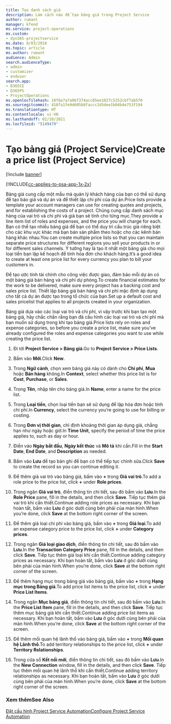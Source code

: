 ```yaml
---
title: Tạo danh sách giá
description: Làm cách nào để tạo bảng giá trong Project Service
author: rumant
manager: kfend
ms.service: project-operations
ms.custom:
- dyn365-projectservice
ms.date: 8/03/2018
ms.topic: article
ms.author: rumant
audience: Admin
search.audienceType:
- admin
- customizer
- enduser
search.app:
- D365CE
- D365PS
- ProjectOperations
ms.openlocfilehash: 18f6e7a7a96f374acc85ee1027c5252cbf7ab5f0
ms.sourcegitcommit: 418fa1fe9d605b8faccc2d5dee1b04b4e753f194
ms.translationtype: HT
ms.contentlocale: vi-VN
ms.lasthandoff: 02/10/2021
ms.locfileid: "5149479"
---
```

# <a name="create-a-price-list-project-service"></a><span data-ttu-id="08fff-103">Tạo bảng giá (Project Service)</span><span class="sxs-lookup"><span data-stu-id="08fff-103">Create a price list (Project Service)</span></span>

[!include [banner](../includes/psa-now-project-operations.md)]

[!INCLUDE[cc-applies-to-psa-app-1x-2x](../includes/cc-applies-to-psa-app-1x-2x.md)]

<span data-ttu-id="08fff-104">Bảng giá cung cấp một mẫu mà quản lý khách hàng của bạn có thể sử dụng để tạo báo giá và dự án và để thiết lập chi phí của dự án.</span><span class="sxs-lookup"><span data-stu-id="08fff-104">Price lists provide a template your account managers can use for creating quotes and projects, and for establishing the costs of a project.</span></span> <span data-ttu-id="08fff-105">Chúng cung cấp danh sách mục hàng của vai trò và chi phí và giá bạn sẽ tính cho từng mục.</span><span class="sxs-lookup"><span data-stu-id="08fff-105">They provide a line item list of roles and expenses, and the price you will charge for each.</span></span> <span data-ttu-id="08fff-106">Bạn có thể tạo nhiều bảng giá để bạn có thể duy trì cấu trúc giá riêng biệt cho các khu vực khác mà bạn bán sản phẩm theo hoặc cho các kênh bán hàng khác nhau.</span><span class="sxs-lookup"><span data-stu-id="08fff-106">You can create multiple price lists so that you can maintain separate price structures for different regions you sell your products in or for different sales channels.</span></span> <span data-ttu-id="08fff-107">Ý tưởng hay là tạo ít nhất một bảng giá cho mọi loại tiền bạn lập kế hoạch để tính hóa đơn cho khách hàng.</span><span class="sxs-lookup"><span data-stu-id="08fff-107">It’s a good idea to create at least one price list for every currency you plan to bill your customers in.</span></span>  
  
<span data-ttu-id="08fff-108">Để tạo ước tính tài chính cho công việc được giao, đảm bảo mỗi dự án có một bảng giá bán hàng và chi phí dự phòng.</span><span class="sxs-lookup"><span data-stu-id="08fff-108">To create financial estimates for the work to be delivered, make sure every project has a backing cost and sales price list.</span></span> <span data-ttu-id="08fff-109">Thiết lập bảng giá bán hàng và chi phí mặc định áp dụng cho tất cả dự án được tạo trong tổ chức của bạn.</span><span class="sxs-lookup"><span data-stu-id="08fff-109">Set up a default cost and sales pricelist that applies to all projects created in your organization.</span></span>  
  
<span data-ttu-id="08fff-110">Bảng giá dựa vào các loại vai trò và chi phí, vì vậy trước khi bạn tạo một bảng giá, hãy chắc chắn rằng bạn đã cấu hình các loại vai trò và chi phí mà bạn muốn sử dụng trong khi tạo bảng giá.</span><span class="sxs-lookup"><span data-stu-id="08fff-110">Price lists rely on roles and expense categories, so before you create a price list, make sure you’ve already configured the roles and expense categories you want to use while creating the price list.</span></span>  
  
1.  <span data-ttu-id="08fff-111">Đi tới **Project Service > Bảng giá**.</span><span class="sxs-lookup"><span data-stu-id="08fff-111">Go to **Project Service > Price Lists**.</span></span>  
  
2.  <span data-ttu-id="08fff-112">Bấm vào **Mới**.</span><span class="sxs-lookup"><span data-stu-id="08fff-112">Click **New**.</span></span>  
  
3.  <span data-ttu-id="08fff-113">Trong **Ngữ cảnh**, chọn xem bảng giá này có dành cho **Chi phí**, **Mua** hoặc **Bán hàng** không.</span><span class="sxs-lookup"><span data-stu-id="08fff-113">In **Context**, select whether this price list is for **Cost**, **Purchase**, or **Sales**.</span></span>  
  
4.  <span data-ttu-id="08fff-114">Trong **Tên**, nhập tên cho bảng giá.</span><span class="sxs-lookup"><span data-stu-id="08fff-114">In **Name**, enter a name for the price list.</span></span>  
  
5.  <span data-ttu-id="08fff-115">Trong **Loại tiền**, chọn loại tiền bạn sẽ sử dụng để lập hóa đơn hoặc tính chi phí.</span><span class="sxs-lookup"><span data-stu-id="08fff-115">In **Currency**, select the currency you’re going to use for billing or costing.</span></span>  
  
6.  <span data-ttu-id="08fff-116">Trong **Đơn vị thời gian**, chỉ định khoảng thời gian áp dụng giá, chẳng hạn như ngày hoặc giờ.</span><span class="sxs-lookup"><span data-stu-id="08fff-116">In **Time Unit**, specify the period of time the price applies to, such as day or hour.</span></span>  
  
7.  <span data-ttu-id="08fff-117">Điền vào **Ngày bắt đầu**, **Ngày kết thúc** và **Mô tả** khi cần.</span><span class="sxs-lookup"><span data-stu-id="08fff-117">Fill in the **Start Date**, **End Date**, and **Description** as needed.</span></span>  
  
8.  <span data-ttu-id="08fff-118">Bấm vào **Lưu** để tạo bản ghi để bạn có thể tiếp tục chỉnh sửa.</span><span class="sxs-lookup"><span data-stu-id="08fff-118">Click **Save** to create the record so you can continue editing it.</span></span>  
  
9. <span data-ttu-id="08fff-119">Để thêm giá vai trò vào bảng giá, bấm vào **+** trong **Giá vai trò**.</span><span class="sxs-lookup"><span data-stu-id="08fff-119">To add a role price to the price list, click **+** under **Role prices**.</span></span>  
  
10. <span data-ttu-id="08fff-120">Trong ngăn **Giá vai trò**, điền thông tin chi tiết, sau đó bấm vào **Lưu**.</span><span class="sxs-lookup"><span data-stu-id="08fff-120">In the **Role Price** pane, fill in the details, and then click **Save**.</span></span> <span data-ttu-id="08fff-121">Tiếp tục thêm giá vai trò khi cần thiết.</span><span class="sxs-lookup"><span data-stu-id="08fff-121">Continue adding role prices as necessary.</span></span> <span data-ttu-id="08fff-122">Khi bạn hoàn tất, bấm vào **Lưu** ở góc dưới cùng bên phải của màn hình.</span><span class="sxs-lookup"><span data-stu-id="08fff-122">When you’re done, click **Save** at the bottom right corner of the screen.</span></span>  
  
11. <span data-ttu-id="08fff-123">Để thêm giá loại chi phí vào bảng giá, bấm vào **+** trong **Giá loại**.</span><span class="sxs-lookup"><span data-stu-id="08fff-123">To add an expense category price to the price list, click **+** under **Category prices**.</span></span>  
  
12. <span data-ttu-id="08fff-124">Trong ngăn **Giá loại giao dịch**, điền thông tin chi tiết, sau đó bấm vào **Lưu**.</span><span class="sxs-lookup"><span data-stu-id="08fff-124">In the **Transaction Category Price** pane, fill in the details, and then click **Save**.</span></span> <span data-ttu-id="08fff-125">Tiếp tục thêm giá loại khi cần thiết.</span><span class="sxs-lookup"><span data-stu-id="08fff-125">Continue adding category prices as necessary.</span></span> <span data-ttu-id="08fff-126">Khi bạn hoàn tất, bấm vào **Lưu** ở góc dưới cùng bên phải của màn hình.</span><span class="sxs-lookup"><span data-stu-id="08fff-126">When you’re done, click **Save** at the bottom right corner of the screen.</span></span>  
  
13. <span data-ttu-id="08fff-127">Để thêm hạng mục trong bảng giá vào bảng giá, bấm vào **+** trong **Hạng mục trong Bảng giá**.</span><span class="sxs-lookup"><span data-stu-id="08fff-127">To add price list items to the price list, click **+** under **Price List Items**.</span></span>  
  
14. <span data-ttu-id="08fff-128">Trong ngăn **Mục bảng giá**, điền thông tin chi tiết, sau đó bấm vào **Lưu**.</span><span class="sxs-lookup"><span data-stu-id="08fff-128">In the **Price List Item** pane, fill in the details, and then click **Save**.</span></span> <span data-ttu-id="08fff-129">Tiếp tục thêm mục bảng giá khi cần thiết.</span><span class="sxs-lookup"><span data-stu-id="08fff-129">Continue adding price list items as necessary.</span></span> <span data-ttu-id="08fff-130">Khi bạn hoàn tất, bấm vào **Lưu** ở góc dưới cùng bên phải của màn hình.</span><span class="sxs-lookup"><span data-stu-id="08fff-130">When you’re done, click **Save** at the bottom right corner of the screen.</span></span>  
  
15. <span data-ttu-id="08fff-131">Để thêm mối quan hệ lãnh thổ vào bảng giá, bấm vào **+** trong **Mối quan hệ Lãnh thổ**.</span><span class="sxs-lookup"><span data-stu-id="08fff-131">To add territory relationships to the price list, click **+** under **Territory Relationships**.</span></span>  
  
16. <span data-ttu-id="08fff-132">Trong cửa sổ **Kết nối mới**, điền thông tin chi tiết, sau đó bấm vào **Lưu**.</span><span class="sxs-lookup"><span data-stu-id="08fff-132">In the **New Connection** window, fill in the details, and then click **Save**.</span></span> <span data-ttu-id="08fff-133">Tiếp tục thêm mối quan hệ lãnh thổ khi cần thiết.</span><span class="sxs-lookup"><span data-stu-id="08fff-133">Continue adding territory relationships as necessary.</span></span> <span data-ttu-id="08fff-134">Khi bạn hoàn tất, bấm vào **Lưu** ở góc dưới cùng bên phải của màn hình.</span><span class="sxs-lookup"><span data-stu-id="08fff-134">When you’re done, click **Save** at the bottom right corner of the screen.</span></span>  
  
### <a name="see-also"></a><span data-ttu-id="08fff-135">Xem thêm</span><span class="sxs-lookup"><span data-stu-id="08fff-135">See Also</span></span>  
 [<span data-ttu-id="08fff-136">Đặt cấu hình Project Service Automation</span><span class="sxs-lookup"><span data-stu-id="08fff-136">Configure Project Service Automation</span></span>](../psa/configure.md)

